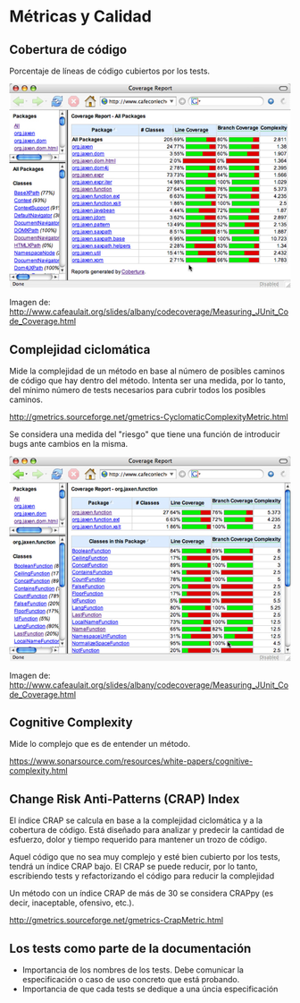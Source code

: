 # Métricas y Calidad

## Cobertura de código

Porcentaje de líneas de código cubiertos por los tests.

![Reporte de cobertura](./images/coverage1.jpg "Reporte de cobertura")

Imagen de: http://www.cafeaulait.org/slides/albany/codecoverage/Measuring_JUnit_Code_Coverage.html

## Complejidad ciclomática

Mide la complejidad de un método en base al número de posibles caminos de código que hay dentro del método. Intenta ser una medida, por lo tanto, del mínimo número de tests necesarios para cubrir todos los posibles caminos.

http://gmetrics.sourceforge.net/gmetrics-CyclomaticComplexityMetric.html

Se considera una medida del "riesgo" que tiene una función de introducir bugs ante cambios en la misma. 

![Reporte de cobertura](./images/coverage2.jpg "Reporte de cobertura")

Imagen de: http://www.cafeaulait.org/slides/albany/codecoverage/Measuring_JUnit_Code_Coverage.html

## Cognitive Complexity

Mide lo complejo que es de entender un método.

https://www.sonarsource.com/resources/white-papers/cognitive-complexity.html

## Change Risk Anti-Patterns (CRAP) Index

El índice CRAP se calcula en base a la complejidad ciclomática y a la cobertura de código. Está diseñado para analizar y predecir la cantidad de esfuerzo, dolor y tiempo requerido para mantener un trozo de código.
    
Aquel código que no sea muy complejo y esté bien cubierto por los tests, tendrá un índice CRAP bajo. El CRAP se puede reducir, por lo tanto, escribiendo tests y refactorizando el código para reducir la complejidad
  
Un método con un índice CRAP de más de 30 se considera CRAPpy (es decir, inaceptable, ofensivo, etc.).

http://gmetrics.sourceforge.net/gmetrics-CrapMetric.html


## Los tests como parte de la documentación

- Importancia de los nombres de los tests. Debe comunicar la especificación o caso de uso concreto que está probando.
- Importancia de que cada tests se dedique a una úncia especificación